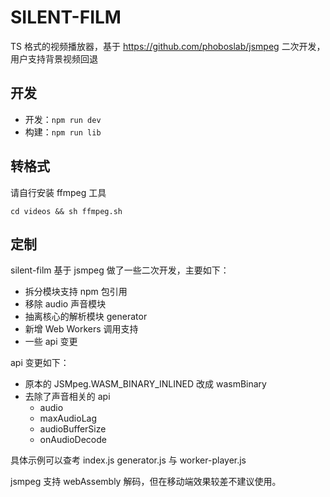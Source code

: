 # SILENT-FILM

TS 格式的视频播放器，基于 https://github.com/phoboslab/jsmpeg 二次开发，用户支持背景视频回退

## 开发

- 开发：`npm run dev`
- 构建：`npm run lib`

## 转格式

请自行安装 ffmpeg 工具
```
cd videos && sh ffmpeg.sh
```

## 定制

silent-film 基于 jsmpeg 做了一些二次开发，主要如下：

- 拆分模块支持 npm 包引用
- 移除 audio 声音模块
- 抽离核心的解析模块 generator
- 新增 Web Workers 调用支持
- 一些 api 变更


api 变更如下：

- 原本的 JSMpeg.WASM_BINARY_INLINED 改成 wasmBinary
- 去除了声音相关的 api
  - audio
  - maxAudioLag
  - audioBufferSize
  - onAudioDecode

具体示例可以查考 index.js generator.js 与 worker-player.js

jsmpeg 支持 webAssembly 解码，但在移动端效果较差不建议使用。